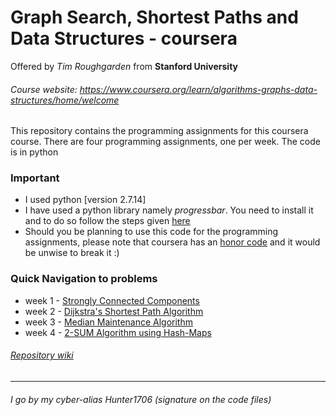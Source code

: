 # Graph Search, Shortest Paths and Data Structures - coursera
Offered by *Tim Roughgarden* from **Stanford University**
###### Course website: https://www.coursera.org/learn/algorithms-graphs-data-structures/home/welcome

This repository contains the programming assignments for this coursera course. There are four programming assignments, one per week. The code is in python

### Important

* I used python [version 2.7.14]
* I have used a python library namely *progressbar*. You need to install it and to do so follow the steps given [here](http://progressbar-2.readthedocs.io/en/latest/installation.html, "ProgressBar installation guide")
* Should you be planning to use this code for the programming assignments, please note that coursera has an [honor code](https://learner.coursera.help/hc/en-us/articles/209818863-Coursera-Honor-Code, "coursera honor code") and it would be unwise to break it :)

### Quick Navigation to problems

* week 1 - [Strongly Connected Components](https://github.com/arnabsanyal/agds/tree/master/week%20one/ "Programming Assignment #1")
* week 2 - [Dijkstra's Shortest Path Algorithm](https://github.com/arnabsanyal/agds/tree/master/week%20two/ "Programming Assignment #2")
* week 3 - [Median Maintenance Algorithm](https://github.com/arnabsanyal/agds/tree/master/week%20three/ "Programming Assignment #3")
* week 4 - [2-SUM Algorithm using Hash-Maps](https://github.com/arnabsanyal/agds/tree/master/week%20four/ "Programming Assignment #4")

###### [Repository wiki](https://github.com/arnabsanyal/agds/wiki "Repository wiki link")

___

###### I go by my cyber-alias Hunter1706 (signature on the code files)